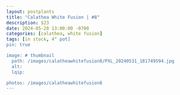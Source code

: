 ```yaml
---
layout: postplants
title: "Calathea White Fusion | #8"
description: $23
date: 2024-05-28 13:00:00 -0700
categories: [calathea, white fusion]
tags: [in stock, 4" pot]
pin: true

image: # thumbnail
  path: /images/calatheawhitefusion8/PXL_20240531_181749594.jpg
  alt:
  lqip:

photos: /images/calatheawhitefusion8
---
```

